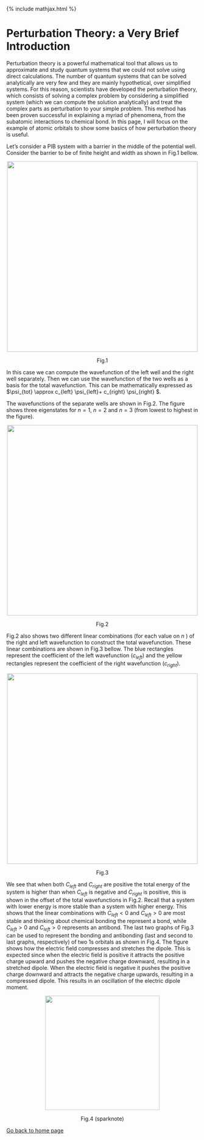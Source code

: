 {% include mathjax.html %}

# Perturbation Theory: a Very Brief Introduction


Perturbation theory is a powerful mathematical tool that allows us to approximate and study quantum systems that we could not solve using direct calculations. The number of quantum systems that can be solved analytically are very few and they are mainly hypothetical, over simplified systems. For this reason, scientists have developed the perturbation theory, which consists of solving a complex problem by considering a simplified system (which we can compute the solution analytically) and treat the complex parts as perturbation to your simple problem. This method has been proven successful in explaining a myriad of phenomena, from the subatomic interactions to chemical bond. In this page, I will focus on the example of atomic orbitals to show some basics of how perturbation theory is useful.

Let’s consider a PIB system with a barrier in the middle of the potential well. Consider the barrier to be of finite height and width as shown in Fig.1 bellow.
<p align="center">
  <img src="https://user-images.githubusercontent.com/35305574/38461524-b969859c-3aa0-11e8-85d4-cf257f26b9cc.jpg" width="500">
</p>
<p align="center">Fig.1</p>

In this case we can compute the wavefunction of the left well and the right well separately. Then we can use the wavefunction of the two wells as a basis for the total wavefunction. This can be mathematically expressed as $\psi_{tot} \approx c_{left} \psi_{left}+ c_{right} \psi_{right} $.

The wavefunctions of the separate wells are shown in Fig.2. The figure shows three eigenstates for $n=1$, $n=2$ and $n=3$ (from lowest to highest in the figure).  

<p align="center">
  <img src="https://user-images.githubusercontent.com/35305574/38461733-faea5e2e-3aa5-11e8-8949-ef3102b6ea2f.jpg" width="500">
</p>
<p align="center">Fig.2</p>

Fig.2 also shows two different linear combinations (for each value on $n$ ) of the right and left wavefunction to construct the total wavefunction. These linear combinations are shown in Fig.3 bellow. The blue rectangles represent the coefficient of the left wavefunction ($c_{left}$) and the yellow rectangles represent the coefficient of the right wavefunction ($c_{right}$). 

<p align="center">
  <img src="https://user-images.githubusercontent.com/35305574/38461826-2268d834-3aa8-11e8-9d2e-3c0b86c882f6.jpg" width="500">
</p>
<p align="center">Fig.3</p>

We see that when both $C_{left}$ and $C_{right}$ are positive the total energy of the system is higher than when $C_{left}$ is negative and $C_{right}$ is positive, this is shown in the offset of the total wavefunctions in Fig.2. Recall that a system with lower energy is more stable than a system with higher energy. This shows that the linear combinations with $C_{left}<0$ and $C_{left}>0$ are most stable and thinking about chemical bonding the represent a bond, while  $C_{left}>0$ and $C_{left}>0$ represents an antibond. 
The last two graphs of Fig.3 can be used to represent the bonding and antibonding (last and second to last graphs, respectively) of two 1s orbitals as shown in Fig.4. The figure shows how the electric field compresses and stretches the dipole. This is expected since when the electric field is positive it attracts the positive charge upward and pushes the negative charge downward, resulting in a stretched dipole. When the electric field is negative it pushes the positive charge downward and attracts the negative charge upwards, resulting in a compressed dipole. This results in an oscillation of the electric dipole moment.

<p align="center">
  <img src="https://user-images.githubusercontent.com/35305574/38461976-02621902-3aac-11e8-8150-fca251b7a6e7.gif" width="300">
</p>
<p align="center">Fig.4 (sparknote)</p>


[Go back to home page](/README.md)
